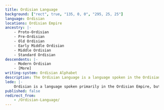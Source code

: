 ```yaml
---
title: Ordisian Language
background: ["rect", true, "135, 0, 0", "295, 25, 25"]
language: Ordisian
locations: Ordisian Empire
ancestry: |-
    - Proto-Ordisian
    - Pre-Ordisian
    - Old Ordisian
    - Early Middle Ordisian
    - Middle Ordisian
    - Standard Ordisian
descendents: |-
    - Modern Ordisian
    - [More]
writing-system: Ordisian Alphabet
description: The Ordisian Language is a language spoken in the Ordisian Empire.
lede: |-
    Ordisian is a language spoken primarily in the Ordisian Empire, but it also serves as a lingua franca across Ordis.
published: false
redirect_from:
    - /Ordisian-Language/
---
```


